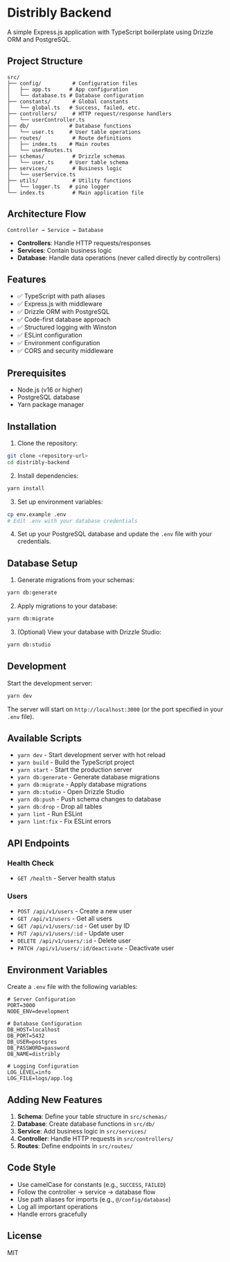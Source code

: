# Distribly Backend

A simple Express.js application with TypeScript boilerplate using Drizzle ORM and PostgreSQL.

## Project Structure

```
src/
├── config/          # Configuration files
│   ├── app.ts      # App configuration
│   └── database.ts # Database configuration
├── constants/       # Global constants
│   └── global.ts   # Success, failed, etc.
├── controllers/     # HTTP request/response handlers
│   └── userController.ts
├── db/             # Database functions
│   └── user.ts     # User table operations
├── routes/          # Route definitions
│   ├── index.ts    # Main routes
│   └── userRoutes.ts
├── schemas/         # Drizzle schemas
│   └── user.ts     # User table schema
├── services/        # Business logic
│   └── userService.ts
├── utils/           # Utility functions
│   └── logger.ts   # pino logger
└── index.ts         # Main application file
```

## Architecture Flow

```
Controller → Service → Database
```

- **Controllers**: Handle HTTP requests/responses
- **Services**: Contain business logic
- **Database**: Handle data operations (never called directly by controllers)

## Features

- ✅ TypeScript with path aliases
- ✅ Express.js with middleware
- ✅ Drizzle ORM with PostgreSQL
- ✅ Code-first database approach
- ✅ Structured logging with Winston
- ✅ ESLint configuration
- ✅ Environment configuration
- ✅ CORS and security middleware

## Prerequisites

- Node.js (v16 or higher)
- PostgreSQL database
- Yarn package manager

## Installation

1. Clone the repository:

```bash
git clone <repository-url>
cd distribly-backend
```

2. Install dependencies:

```bash
yarn install
```

3. Set up environment variables:

```bash
cp env.example .env
# Edit .env with your database credentials
```

4. Set up your PostgreSQL database and update the `.env` file with your credentials.

## Database Setup

1. Generate migrations from your schemas:

```bash
yarn db:generate
```

2. Apply migrations to your database:

```bash
yarn db:migrate
```

3. (Optional) View your database with Drizzle Studio:

```bash
yarn db:studio
```

## Development

Start the development server:

```bash
yarn dev
```

The server will start on `http://localhost:3000` (or the port specified in your `.env` file).

## Available Scripts

- `yarn dev` - Start development server with hot reload
- `yarn build` - Build the TypeScript project
- `yarn start` - Start the production server
- `yarn db:generate` - Generate database migrations
- `yarn db:migrate` - Apply database migrations
- `yarn db:studio` - Open Drizzle Studio
- `yarn db:push` - Push schema changes to database
- `yarn db:drop` - Drop all tables
- `yarn lint` - Run ESLint
- `yarn lint:fix` - Fix ESLint errors

## API Endpoints

### Health Check

- `GET /health` - Server health status

### Users

- `POST /api/v1/users` - Create a new user
- `GET /api/v1/users` - Get all users
- `GET /api/v1/users/:id` - Get user by ID
- `PUT /api/v1/users/:id` - Update user
- `DELETE /api/v1/users/:id` - Delete user
- `PATCH /api/v1/users/:id/deactivate` - Deactivate user

## Environment Variables

Create a `.env` file with the following variables:

```env
# Server Configuration
PORT=3000
NODE_ENV=development

# Database Configuration
DB_HOST=localhost
DB_PORT=5432
DB_USER=postgres
DB_PASSWORD=password
DB_NAME=distribly

# Logging Configuration
LOG_LEVEL=info
LOG_FILE=logs/app.log
```

## Adding New Features

1. **Schema**: Define your table structure in `src/schemas/`
2. **Database**: Create database functions in `src/db/`
3. **Service**: Add business logic in `src/services/`
4. **Controller**: Handle HTTP requests in `src/controllers/`
5. **Routes**: Define endpoints in `src/routes/`

## Code Style

- Use camelCase for constants (e.g., `SUCCESS`, `FAILED`)
- Follow the controller → service → database flow
- Use path aliases for imports (e.g., `@/config/database`)
- Log all important operations
- Handle errors gracefully

## License

MIT
